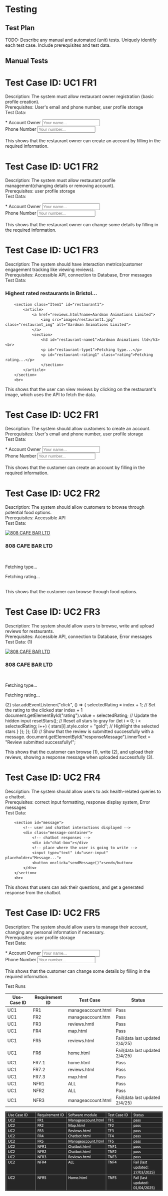 # Testing

## Test Plan
TODO: Describe any manual and automated (unit) tests. Uniquely identify each test case. Include prerequisites and test data.

## Manual Tests
# Test Case ID: UC1 FR1 
Description: The system must allow restaurant owner registration (basic profile creation). <br>
Prerequisites: User's email and phone number, user profile storage<br>
Test Data: 
<div class="form">
        <form id ="account_form">
        <div class="input-group">
            <label>* Account Owner</label>
            <input type="text" name="name" placeholder="Your name..." required>
        </div>
        <div class="input-group">
            <label>Phone Number</label>
            <input type="text" name="phone" placeholder="Your number...">
        </div>
                <br>
This shows that the restaurant owner can create an account by filling in the required information.

# Test Case ID: UC1 FR2
Description: The system must allow restaurant profile management(changing details or removing account).<br>
Prerequisites: user profile storage<br>
Test Data: 
<div class="form">
        <form id ="account_form">
        <div class="input-group">
            <label>* Account Owner</label>
            <input type="text" name="name" placeholder="Your name..." required>
        </div>
        <div class="input-group">
            <label>Phone Number</label>
            <input type="text" name="phone" placeholder="Your number...">
        </div>
                <br>
This shows that the restaurant owner can change some details by filling in the required information.

# Test Case ID: UC1 FR3 
Description: The system should have interaction metrics(customer engagement tracking like viewing reviews).<br>
Prerequisites: Accessible API, connection to Database, Error messages <br>
Test Data: 
 <h3 class="intro">Highest rated restaurants in Bristol...</h3>   

        <section class="Item1" id="restaurant1">
            <article>
                <a href="reviews.html?name=Aardman Animations Limited">
                    <img src="images/restaurant1.jpg" class="restaurant_img" alt="Aardman Animations Limited">
                </a>
                <section>
                    <h3 id="restaurant-name1">Aardman Animations ltd</h3><br>
                    <p id="restaurant-type1">Fetching type...</p>
                    <p id="restaurant-rating1" class="rating">Fetching rating...</p>
                    </section>   
            </article> 
        </section>
        <br>
This shows that the user can view reviews by clicking on the restaurant's image, which uses the API to fetch the data.

# Test Case ID: UC2 FR1 
Description: The system should allow customers to create an account.<br>
Prerequisites: User's email and phone number, user profile storage <br>
Test Data: 
<div class="form">
        <form id ="account_form">
        <div class="input-group">
            <label>* Account Owner</label>
            <input type="text" name="name" placeholder="Your name..." required>
        </div>
        <div class="input-group">
            <label>Phone Number</label>
            <input type="text" name="phone" placeholder="Your number...">
        </div>
                <br>
This shows that the customer can create an account by filling in the required information.

# Test Case ID: UC2 FR2
Description: The system should allow customers to browse through potential food options.<br>
Prerequisites: Accessible API <br>
Test Data: 
<section class="Item2" id="restaurant2">
            <article>
                <a href="/reviews.html?name=808 CAFE BAR LTD"><img src="images/restaurant1.jpg" class="restaurant_img" alt="808 CAFE BAR LTD"></a>
                <section>
                    <h3 id="restaurant-name2">808 CAFE BAR LTD</h3><br>
                    <p id="restaurant-type2">Fetching type...</p>
                    <p id="restaurant-rating2" class="rating">Fetching rating...</p>
                </section>
            </article>
</section>
<br>
This shows that the customer can browse through food options.

# Test Case ID: UC2 FR3
Description: The system should allow users to browse, write and upload reviews for restaurants.<br>
Prerequisites: Accessible API, connection to Database, Error messages <br>
Test Data: 
(1)
<section class="Item2" id="restaurant2">
            <article>
                <a href="/reviews.html?name=808 CAFE BAR LTD"><img src="images/restaurant1.jpg" class="restaurant_img" alt="808 CAFE BAR LTD"></a>
                <section>
                    <h3 id="restaurant-name2">808 CAFE BAR LTD</h3><br>
                    <p id="restaurant-type2">Fetching type...</p>
                    <p id="restaurant-rating2" class="rating">Fetching rating...</p>
                </section>
            </article>
        </section>
(2)
star.addEventListener("click", () => {
            selectedRating = index + 1;  // Set the rating to the clicked star index + 1
            document.getElementById("rating").value = selectedRating;  // Update the hidden input
            resetStars();  // Reset all stars to gray
            for (let i = 0; i < selectedRating; i++) {
                stars[i].style.color = "gold";  // Highlight the selected stars
            }
        });
    });
(3)
// Show that the review is submitted successfully with a message.
        document.getElementById("responseMessage").innerText = "Review submitted successfully!";
        <br>
              
This shows that the customer can browse (1), write (2), and upload their reviews, showing a response message when uploaded successfully (3). 

# Test Case ID: UC2 FR4 
Description: The system should allow users to ask health-related queries to a chatbot.<br>
Prerequisites: correct input formatting, response display system, Error messages <br>
Test Data: 
<!-- Section where all the messages are goint to be in -->
        <section id="message">
            <!-- user and chatbot interactions displayed -->
            <div class="message-container">
                <!-- chatbot responses -->
                <div id="chat-box"></div>
                <!-- place where the user is going to write -->
                <input type="text" id="user-input" placeholder="Message...">
                <button onclick="sendMessage()">send</button>
            </div>
        </section>
        <br>
This shows that users can ask their questions, and get a generated response from the chatbot.

# Test Case ID: UC2 FR5 
Description: The system should allow users to manage their account, changing any personal information if necessary.<br>
Prerequisites: user profile storage <br>
Test Data: 
<div class="form">
        <form id ="account_form">
        <div class="input-group">
            <label>* Account Owner</label>
            <input type="text" name="name" placeholder="Your name..." required>
        </div>
        <div class="input-group">
            <label>Phone Number</label>
            <input type="text" name="phone" placeholder="Your number...">
        </div>
                <br>
This shows that the customer can change some details by filling in the required information.

Test Runs

| Use-Case ID | Requirement ID | Test Case | Status |
| ----------- | -------------- | --------- | ------ |
| UC1         | FR1            | manageaccount.html|Pass|
| UC1         | FR2            | manageaccount.htm|Pass|
| UC1         | FR3            | reviews.hmtl|Pass|
| UC1         | FR4            | map.html|Pass|
| UC1         | FR5            | reviews.html| Fail(data last updated 2/4/25) |
| UC1         | FR6            | home.html | Fail(data last updated 2/4/25) |
| UC1         | FR7.1            | home.html | Pass |
| UC1         | FR7.2            | reviews.html | Pass |
| UC1         | FR7.3            | map.html | Pass |
| UC1         | NFR1             | ALL | Pass |
| UC1         | NFR2             | ALL | Pass |
| UC1         | NFR3             | manageaccount.html| Fail(data last updated 2/4/25) |


![Insert your test case table here](images/testcasee1.png)
